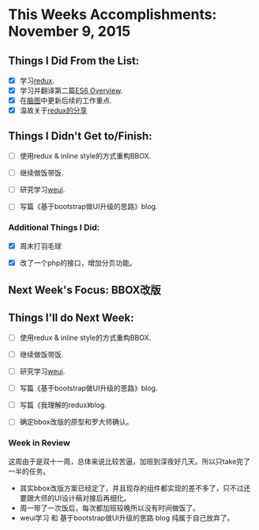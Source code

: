# This Weeks Accomplishments: November 9, 2015

## Things I Did From the List:
- [x] 学习[redux](http://camsong.github.io/redux-in-chinese/).
- [x] 学习并翻译第二篇[ES6 Overview](https://ponyfoo.com/articles/es6).
- [x] 在[脑图](http://naotu.baidu.com/file/a1277c34da2b9bfd59552e07f8578ac6?token=21aa6cb2c1465fb6)中更新后续的工作重点.
- [x] 温故关于[redux的分享](https://www.youtube.com/watch?v=xsSnOQynTHs)

## Things I Didn't Get to/Finish:
- [ ] 使用redux & inline style的方式重构BBOX.
- [ ] 继续做饭带饭.
- [ ] 研究学习[weui](https://github.com/weui/weui).
- [ ] 写篇《基于bootstrap做UI升级的思路》blog.


### Additional Things I Did:
- [x] 周末打羽毛球
- [x] 改了一个php的接口，增加分页功能。


## Next Week's Focus: BBOX改版

## Things I'll do Next Week:
- [ ] 使用redux & inline style的方式重构BBOX.
- [ ] 继续做饭带饭.
- [ ] 研究学习[weui](https://github.com/weui/weui).
- [ ] 写篇《基于bootstrap做UI升级的思路》blog.
- [ ] 写篇《我理解的redux》blog.
- [ ] 确定bbox改版的原型和罗大师确认。


### Week in Review
这周由于是双十一周，总体来说比较苦逼，加班到深夜好几天。所以只take完了一半的任务。
- 其实bbox改版方案已经定了，并且现存的组件都实现的差不多了，只不过还要跟大师的UI设计稿对接后再细化。
- 周一带了一次饭后，每次都加班较晚所以没有时间做饭了。
- weui学习 和 基于bootstrap做UI升级的思路 blog 纯属于自己放弃了。
